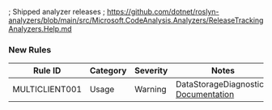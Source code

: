 ﻿; Shipped analyzer releases
; https://github.com/dotnet/roslyn-analyzers/blob/main/src/Microsoft.CodeAnalysis.Analyzers/ReleaseTrackingAnalyzers.Help.md

### New Rules

Rule ID | Category | Severity | Notes
--------|----------|----------|-------
MULTICLIENT001 | Usage | Warning | DataStorageDiagnostics, [Documentation](https://github.com/BadMagic100/Archipelago.MultiClient.Net.Analyzers#multiclient001---datastorageelement-assigned-outside-of-datastoragehelper)